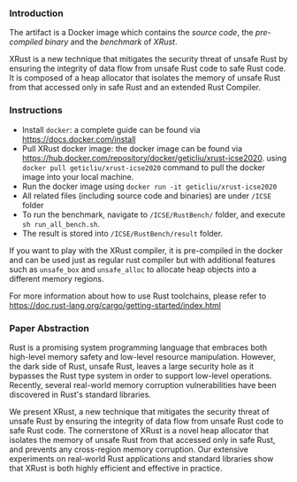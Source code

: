 ### Introduction 

The artifact is a Docker image which contains the *source code*, the *pre-compiled binary* and the *benchmark* of _XRust_.

XRust is  a new technique that mitigates the security threat of
unsafe Rust by ensuring the integrity of data flow from unsafe Rust code to
safe Rust code.
It is composed of a heap allocator that isolates the memory of unsafe Rust from that
accessed only in safe Rust and an extended Rust Compiler.

### Instructions
+ Install `docker`: a complete guide can be found via https://docs.docker.com/install
+ Pull XRust docker image: the docker image can be found via https://hub.docker.com/repository/docker/geticliu/xrust-icse2020.
using `docker pull geticliu/xrust-icse2020` command to pull the docker image into your local machine.
+ Run the docker image using `docker run -it geticliu/xrust-icse2020`
+ All related files (including source code and binaries) are under `/ICSE` folder
+ To run the benchmark, navigate to `/ICSE/RustBench/` folder, and execute `sh run_all_bench.sh`.
+ The result is stored into `/ICSE/RustBench/result` folder.

If you want to play with the XRust compiler, it is pre-compiled in the docker and can be used just as regular rust compiler but 
with additional features such as `unsafe_box` and `unsafe_alloc` to allocate heap objects into a different memory regions.

For more information about how to use Rust toolchains, please refer to https://doc.rust-lang.org/cargo/getting-started/index.html

### Paper Abstraction
  Rust is a promising system programming language that embraces both
  high-level memory safety and low-level resource manipulation.
  However, the dark side of Rust, unsafe Rust, leaves a large
  security hole as it bypasses the Rust type system in order to
  support low-level operations. Recently, several real-world memory corruption
  vulnerabilities have been discovered in Rust's standard libraries.

  We present XRust, a new technique that mitigates the security threat of
  unsafe Rust by ensuring the integrity of data flow from unsafe Rust code to
  safe Rust code.
  The cornerstone of XRust is a novel
  heap allocator that isolates the memory of unsafe Rust from that
  accessed only in safe Rust, and prevents any cross-region memory corruption.
  Our extensive experiments on real-world Rust
  applications and standard libraries show that XRust is both highly efficient
  and effective in practice.

